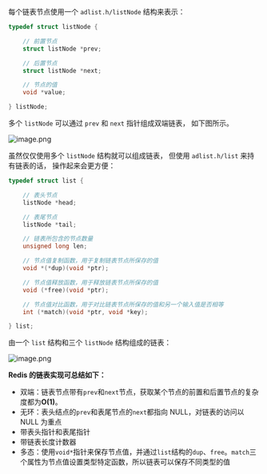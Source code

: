 每个链表节点使用一个 `adlist.h/listNode` 结构来表示：

```c
typedef struct listNode {

    // 前置节点
    struct listNode *prev;

    // 后置节点
    struct listNode *next;

    // 节点的值
    void *value;

} listNode;

```

多个 `listNode` 可以通过 `prev` 和 `next` 指针组成双端链表， 如下图所示。

![image.png](https://gitee.com/zhurundong/picture/raw/master/image-20220314205507-dcme590.png)

虽然仅仅使用多个 `listNode` 结构就可以组成链表， 但使用 `adlist.h/list` 来持有链表的话， 操作起来会更方便：

```c
typedef struct list {

    // 表头节点
    listNode *head;

    // 表尾节点
    listNode *tail;

    // 链表所包含的节点数量
    unsigned long len;

    // 节点值复制函数，用于复制链表节点所保存的值
    void *(*dup)(void *ptr);

    // 节点值释放函数，用于释放链表节点所保存的值
    void (*free)(void *ptr);

    // 节点值对比函数，用于对比链表节点所保存的值和另一个输入值是否相等
    int (*match)(void *ptr, void *key);

} list;
```

由一个 `list` 结构和三个 `listNode` 结构组成的链表：

![image.png](https://gitee.com/zhurundong/picture/raw/master/image-20220314205900-xjba60n.png)

**Redis 的链表实现可总结如下：**

* 双端：链表节点带有`prev`和`next`节点，获取某个节点的前置和后置节点的复杂度都为**O(1)**。
* 无环：表头结点的`prev`和表尾节点的`next`都指向 NULL，对链表的访问以 NULL 为重点
* 带表头指针和表尾指针
* 带链表长度计数器
* 多态：使用`void*`指针来保存节点值，并通过`list`结构的`dup`、`free`。`match`三个属性为节点值设置类型特定函数，所以链表可以保存不同类型的值
